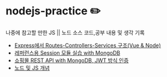 # nodejs-practice ✏️
나중에 참고할 만한 JS || 노드 소스 코드,공부 내용 및 생각 기록

- [Express에서 Routes-Controllers-Services 구조(Vue & Node)](https://github.com/BenKwon/nodejs-practice/tree/master/RSC%EC%98%88%EC%8B%9C)
- [레퍼런스용 Session 모듈 실습 with MongoDB](https://github.com/BenKwon/nodejs-practice/tree/master/session-sample)
- [쇼핑몰 REST API with MongoDB, JWT 방식 인증](https://github.com/BenKwon/nodejs-practice/tree/master/e-commerce)
- [노드 및 JS 개념](https://github.com/BenKwon/nodejs-practice/tree/master/%EA%B0%9C%EB%85%90)
